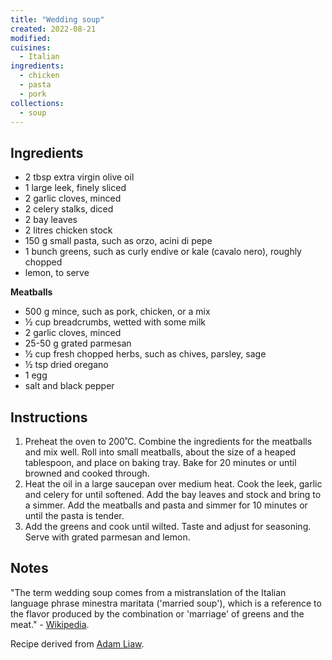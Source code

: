 ```yaml
---
title: "Wedding soup"
created: 2022-08-21
modified:
cuisines:
  - Italian
ingredients:
  - chicken
  - pasta
  - pork
collections:
  - soup
---
```



## Ingredients

- 2 tbsp extra virgin olive oil
- 1 large leek, finely sliced
- 2 garlic cloves, minced
- 2 celery stalks, diced
- 2 bay leaves
- 2 litres chicken stock
- 150 g small pasta, such as orzo, acini di pepe
- 1 bunch greens, such as curly endive or kale (cavalo nero), roughly chopped
- lemon, to serve

**Meatballs**

- 500 g mince, such as pork, chicken, or a mix
- ½ cup breadcrumbs, wetted with some milk
- 2 garlic cloves, minced
- 25-50 g grated parmesan
- ½ cup fresh chopped herbs, such as chives, parsley, sage
- ½ tsp dried oregano
- 1 egg
- salt and black pepper

## Instructions

1. Preheat the oven to 200˚C. Combine the ingredients for the meatballs and mix well. Roll into small meatballs, about the size of a heaped tablespoon, and place on baking tray. Bake for 20 minutes or until browned and cooked through.
2. Heat the oil in a large saucepan over medium heat. Cook the leek, garlic and celery for until softened. Add the bay leaves and stock and bring to a simmer. Add the meatballs and pasta and simmer for 10 minutes or until the pasta is tender.
3. Add the greens and cook until wilted. Taste and adjust for seasoning. Serve with grated parmesan and lemon.

## Notes

"The term wedding soup comes from a mistranslation of the Italian language phrase minestra maritata ('married soup'), which is a reference to the flavor produced by the combination or 'marriage' of greens and the meat." - [Wikipedia](https://en.wikipedia.org/wiki/Wedding_soup).

Recipe derived from [Adam Liaw](https://www.sbs.com.au/food/recipes/happy-marriage-soup).
